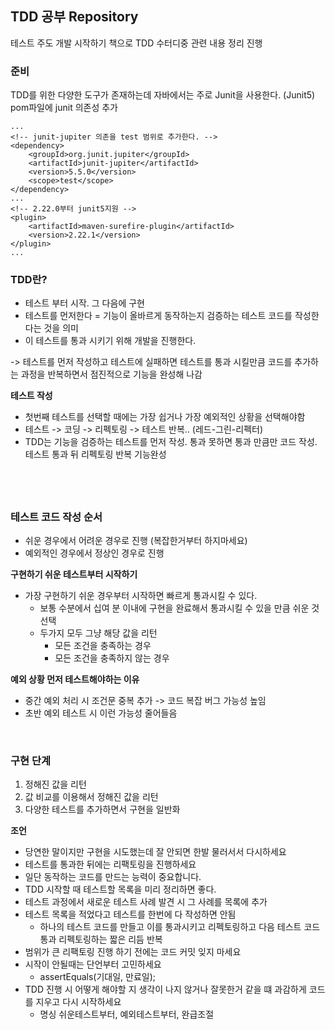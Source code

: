 ## TDD 공부 Repository

테스트 주도 개발 시작하기 책으로 TDD 수터디중
관련 내용 정리 진행

### 준비 
TDD를 위한 다양한 도구가 존재하는데 자바에서는 주로 Junit을 사용한다. (Junit5)
pom파일에 junit 의존성 추가
```
...
<!-- junit-jupiter 의존을 test 범위로 추가한다. -->
<dependency>
    <groupId>org.junit.jupiter</groupId>
    <artifactId>junit-jupiter</artifactId>
    <version>5.5.0</version>
    <scope>test</scope>
</dependency>
...
<!-- 2.22.0부터 junit5지원 -->
<plugin>
    <artifactId>maven-surefire-plugin</artifactId>
    <version>2.22.1</version>
</plugin>
...
```

### TDD란?
- 테스트 부터 시작. 그 다음에 구현
- 테스트를 먼저한다 = 기능이 올바르게 동작하는지 검증하는 테스트 코드를 작성한다는 것을 의미
- 이 테스트를 통과 시키기 위해 개발을 진행한다.

-> 테스트를 먼저 작성하고 테스트에 실패하면 테스트를 통과 시킬만큼 코드를 추가하는 과정을 반복하면서 점진적으로 기능을 완성해 나감


**테스트 작성** 
- 첫번째 테스트를 선택할 때에는 가장 쉽거나 가장 예외적인 상황을 선택해야함
- 테스트 -> 코딩 -> 리펙토링 -> 테스트 반복.. (레드-그린-리펙터)
- TDD는 기능을 검증하는 테스트를 먼저 작성. 통과 못하면 통과 만큼만 코드 작성. 테스트 통과 뒤 리펙토링 반복 기능완성


&nbsp;
----
### 테스트 코드 작성 순서

- 쉬운 경우에서 어려운 경우로 진행 (복잡한거부터 하지마세요)
- 예외적인 경우에서 정상인 경우로 진행 

**구현하기 쉬운 테스트부터 시작하기**
- 가장 구현하기 쉬운 경우부터 시작하면 빠르게 통과시킬 수 있다.
    - 보통 수분에서 십여 분 이내에 구현을 완료해서 통과시킬 수 있을 만큼 쉬운 것 선택
    - 두가지 모두 그냥 해당 값을 리턴
        - 모든 조건을 충족하는 경우
        - 모든 조건을 충족하지 않는 경우

**예외 상황 먼저 테스트해야하는 이유**
- 중간 예외 처리 시 조건문 중복 추가 -> 코드 복잡 버그 가능성 높임
- 초반 예외 테스트 시 이런 가능성 줄어들음

&nbsp;

### 구현 단계
1. 정해진 값을 리턴
2. 값 비교를 이용해서 정해진 값을 리턴
3. 다양한 테스트를 추가하면서 구현을 일반화


**조언**
- 당연한 말이지만 구현을 시도했는데 잘 안되면 한발 물러서서 다시하세요
- 테스트를 통과한 뒤에는 리팩토링을 진행하세요
- 일단 동작하는 코드를 만드는 능력이 중요합니다.
- TDD 시작할 때 테스트할 목록을 미리 정리하면 좋다.
- 테스트 과정에서 새로운 테스트 사례 발견 시 그 사례를 목록에 추가 
- 테스트 목록을 적었다고 테스트를 한번에 다 작성하면 안됨
  - 하나의 테스트 코드를 만들고 이를 통과시키고 리펙토링하고 다음 테스트 코드 통과 리펙토링하는 짧은 리듬 반복
- 범위가 큰 리팩토링 진행 하기 전에는 코드 커밋 잊지 마세요
- 시작이 안될때는 단언부터 고민하세요
  - assertEquals(기대일, 만료일);
- TDD 진행 시 어떻게 해야할 지 생각이 나지 않거나 잘못한거 같을 떄 과감하게 코드를 지우고 다시 시작하세요
  - 명싱 쉬운테스트부터, 예외테스트부터, 완급조절

&nbsp;


